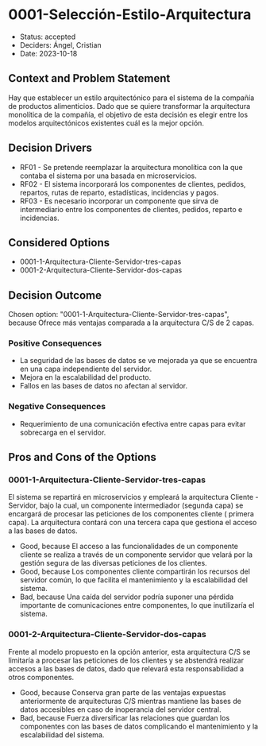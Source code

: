 # 0001-Selección-Estilo-Arquitectura

* Status: accepted
* Deciders: Ángel, Cristian
* Date: 2023-10-18

## Context and Problem Statement

Hay que establecer un estilo arquitectónico para el sistema de la compañía de productos alimenticios. Dado que se quiere transformar la arquitectura monolítica de la compañía, el objetivo de esta decisión es elegir entre los modelos arquitectónicos existentes cuál es la mejor opción.

## Decision Drivers

* RF01 - Se pretende reemplazar la arquitectura monolítica con la que contaba el sistema por una basada en microservicios.
* RF02 - El sistema incorporará los componentes de clientes, pedidos, repartos, rutas de reparto, estadísticas, incidencias y pagos.
* RF03 - Es necesario incorporar un componente que sirva de intermediario entre los componentes de clientes, pedidos, reparto e incidencias.

## Considered Options

* 0001-1-Arquitectura-Cliente-Servidor-tres-capas
* 0001-2-Arquitectura-Cliente-Servidor-dos-capas

## Decision Outcome

Chosen option: "0001-1-Arquitectura-Cliente-Servidor-tres-capas", because Ofrece más ventajas comparada a la arquitectura C/S de 2 capas.

### Positive Consequences

* La seguridad de las bases de datos se ve mejorada ya que se encuentra en una capa independiente del servidor.
* Mejora en la escalabilidad del producto.
* Fallos en las bases de datos no afectan al servidor.

### Negative Consequences

* Requerimiento de una comunicación efectiva entre capas para evitar sobrecarga en el servidor.

## Pros and Cons of the Options

### 0001-1-Arquitectura-Cliente-Servidor-tres-capas

El sistema se repartirá en microservicios y empleará la arquitectura Cliente - Servidor, bajo la cual, un componente intermediador (segunda capa) se encargará de procesar las peticiones de los componentes cliente ( primera capa). La arquitectura contará con una tercera capa que gestiona el acceso a las bases de datos.

* Good, because El acceso a las funcionalidades de un componente cliente se realiza a través de un componente servidor que velará por la gestión segura de las diversas peticiones de los clientes.
* Good, because Los componentes cliente compartirán los recursos del servidor común, lo que facilita el mantenimiento y la escalabilidad del sistema.
* Bad, because Una caída del servidor podría suponer una pérdida importante de comunicaciones entre componentes, lo que inutilizaría el sistema.

### 0001-2-Arquitectura-Cliente-Servidor-dos-capas

Frente al modelo propuesto en la opción anterior, esta arquitectura C/S se limitaría a procesar las peticiones de los clientes y se abstendrá realizar accesos a las bases de datos, dado que relevará esta responsabilidad a otros componentes.

* Good, because Conserva gran parte de las ventajas expuestas anteriormente de arquitecturas C/S mientras mantiene las bases de datos accesibles en caso de inoperancia del servidor central.
* Bad, because Fuerza diversificar las relaciones que guardan los componentes con las bases de datos complicando el mantenimiento y la escalabilidad del sistema.

